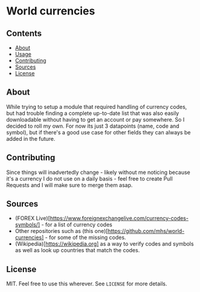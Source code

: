 # World currencies

## Contents

- [About](#about)
- [Usage](#usage)
- [Contributing](#contributing)
- [Sources](#sources)
- [License](#license)

## About

While trying to setup a module that required handling of currency codes, but had trouble finding a complete up-to-date list that was also easily downloadable without having to get an account or pay somewhere. So I decided to roll my own. For now its just 3 datapoints (name, code and symbol), but if there's a good use case for other fields they can always be added in the future.

## Contributing

Since things will inadvertedly change - likely without me noticing because it's a currency I do not use on a daily basis - feel free to create Pull Requests and I will make sure to merge them asap.

## Sources

- (FOREX Live)[https://www.foreignexchangelive.com/currency-codes-symbols/] - for a  list of currency codes
- Other repositories such as (this one)[https://github.com/mhs/world-currencies] - for some of the missing codes.
- (Wikipedia)[https://wikipedia.org] as a way to verify codes and symbols as well as look up countries that match the codes.

## License

MIT. Feel free to use this wherever. See `LICENSE` for more details.